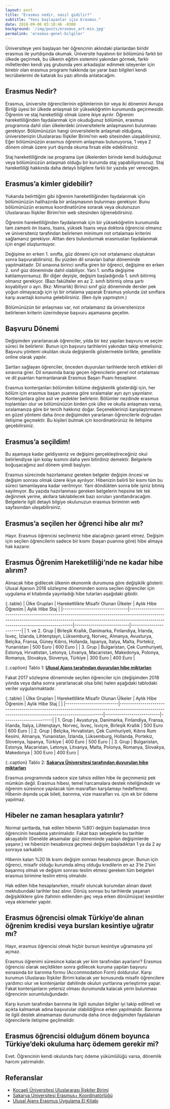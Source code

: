 ```yaml
---
layout: post
title: "Erasmus nedir, nasıl gidilir?"
subtitle: "Yeni başlayanlar için Erasmus."
date: 2018-09-06 03:10:46 -0300
background: '/img/posts/erasmus_art-min.jpg'
permalink: 'erasmus-genel-bilgiler'
---
```


Üniversiteye yeni başlayan her öğrencinin aklındaki planlardan biridir erasmus ile yurtdışında okumak. Üniversite hayatının bir bölümünü farklı bir ülkede geçirmek, bu ülkenin eğitim sistemini yakından görmek, farklı milletlerden kendi yaş grubunda yeni arkadaşlar edinmek isteyenler için birebir olan erasmus programı hakkında işe yarar bazı bilgileri kendi tecrübelerimi de katarak bu yazı altında anlatacağım.

## Erasmus Nedir?

Erasmus, üniversite öğrencilerinin eğitimlerinin bir veya iki dönemini Avrupa Birliği üyesi bir ülkede anlaşmalı bir yükseköğretim kurumunda geçirmesidir. Öğrenim ve staj hareketliliği olmak üzere ikiye ayrılır. Öğrenim hareketliliğinden faydalanmak için okuduğunuz bölümün, erasmus programına dahil olan ülkelerdeki üniversitelerle anlaşmasının bulunması gerekiyor. Bölümünüzün hangi üniversitelerle anlaşmalı olduğuna, üniversitenizin Uluslararası İlişkiler Birimi’nin web sitesinden ulaşabilirsiniz. Eğer bölümünüzün erasmus öğrenim anlaşması bulunuyorsa, 1 veya 2 dönem olmak üzere yurt dışında okuma fırsatı elde edebilirsiniz.

Staj hareketliliğinde ise programa üye ülkelerden birinde kendi bulduğunuz veya bölümünüzün anlaşmalı olduğu bir kurumda staj yapabiliyorsunuz. Staj hareketliliği hakkında daha detaylı bilgilere farklı bir yazıda yer vereceğim.

## Erasmus’a kimler gidebilir?

Yukarıda belirttiğim gibi öğrenim hareketliliğinden faydalanmak için bölümünüzün halihazırda bir anlaşmasının bulunması gerekiyor. Bunu bölümünüzün erasmus koordinatörüne sorarak veya okulunuzun Uluslararası İlişkiler Birimi’nin web sitesinden öğrenebilirsiniz.

Öğrenim hareketliliğinden faydalanmak için bir yükseköğretim kurumunda tam zamanlı ön lisans, lisans, yüksek lisans veya doktora öğrencisi olmanız ve üniversiteniz tarafından belirlenen minimum not ortalaması kriterini sağlamanız gerekiyor. Alttan ders bulundurmak erasmustan faydalanmak için engel oluşturmuyor.

Değişime en erken 1. sınıfta, güz dönemi için not ortalamanız oluştuktan sonra başvurabilirsiniz. Bu yüzden dil sınavları bahar döneminde yapılmaktadır. Dil sınavına birinci sınıfta giren bir öğrenci, değişime en erken 2. sınıf güz döneminde dahil olabiliyor. Yani 1. sınıfta değişime katılamıyorsunuz. Bir diğer deyişle, değişim başladığında 1. sınıfı bitirmiş olmanız gerekiyor. (Bazı fakülteler en az 2. sınıfı bitirmiş olma şartı koyabiliyor o ayrı. Bkz: Mimarlık) Birinci sınıf güz döneminde dersler pek yoğun olmayacağı için iyi bir ortalama yaparak Erasmus yolunda üst sınıflara karşı avantajlı konuma gelebilirsiniz. (Ben öyle yapmıştım.)

Bölümünüzün bir anlaşması var, not ortalamanız da üniversitenizce belirlenen kriterin üzerindeyse başvuru aşamasına geçelim.

## Başvuru Dönemi

Değişimden yararlanacak öğrenciler, yılda bir kez yapılan başvuru ve seçim süreci ile belirlenir. Bunun için başvuru tarihlerini yakından takip etmelisiniz. Başvuru yöntemi okuldan okula değişkenlik göstermekle birlikte, genellikle online olarak yapılır.

Şartları sağlayan öğrenciler, önceden duyurulan tarihlerde tercih ettikleri dil sınavına girer. Dil sınavında barajı geçen öğrencilerin genel not ortalaması ve dil puanları harmanlanarak Erasmus Başarı Puanı hesaplanır.

Erasmus kontenjanları bölümden bölüme değişkenlik gösterdiği için, her bölüm için erasmus başarı puanına göre sıralamalar ayrı ayrı yayınlanır. Kontenjanlara göre asil ve yedekler belirlenir. Bölümler nezdinde erasmus toplantıları olur ve bölümünüzün birden çok ülke ve okulla anlaşması varsa, sıralamanıza göre bir tercih hakkınız doğar. Seçeneklerinizi karşılaştırmanın en güzel yöntemi daha önce değişimden yararlanan öğrencilerle doğrudan iletişime geçmektir. Bu kişileri bulmak için koordinatörünüz ile iletişime geçebilirsiniz.

## Erasmus’a seçildim!

Bu aşamaya kadar geldiyseniz ve değişimi gerçekleştireceğiniz okul belirlendiyse işin kolay kısmını daha yeni bitirdiniz demektir. Belgelerle boğuşacağınız asıl dönem şimdi başlıyor.

Erasmus sürecinde hazırlamanız gereken belgeler değişim öncesi ve değişim sonrası olmak üzere ikiye ayrılıyor. Hibenizin belirli bir kısmı tüm bu süreci tamamlayana kadar verilmiyor. Yani döndükten sonra bile işiniz bitmiş sayılmıyor. Bu yazıda hazırlanması gereken belgelerin hepsine tek tek değinmek yerine, akıllara takılabilecek bazı soruları yanıtlandıracağım. Belgelerle ilgili detaylı bilgiye okulunuzun erasmus biriminin web sayfasından ulaşabilirsiniz.

## Erasmus’a seçilen her öğrenci hibe alır mı?

Hayır. Erasmus öğrencisi seçilmeniz hibe alacağınızı garanti etmez. Değişim için seçilen öğrencilerin sadece bir kısmı (başarı puanına göre) hibe almaya hak kazanır.

## Erasmus Öğrenim Hareketliliği’nde ne kadar hibe alırım?

Alınacak hibe gidilecek ülkenin ekonomik durumuna göre değişiklik gösterir. Ulusal Ajansın 2018 sözleşme döneminden sonra seçilen öğrenciler için uygulama el kitabında yayınladığı hibe tutarları aşağıdaki gibidir.

{:.table}
| Ülke Grupları | Hareketlilikte Misafir Olunan Ülkeler | Aylık Hibe Öğrenim | Aylık Hibe Staj |
|--------------------------------|--------------------------------------------------------------------------------------------------------------------------------------------------------------------------------------------------------------|---------------------------|------------------------|
| 1. ve 2. Grup | Birleşik Krallık, Danimarka, Finlandiya, İrlanda, İsveç, İzlanda, Lihtenştayn, Lüksemburg, Norveç, Almanya, Avusturya, Belçika, Fransa, Güney Kıbrıs, Hollanda, İspanya, İtalya, Malta, Portekiz, Yunanistan | 500 Euro | 600 Euro |
| 3. Grup | Bulgaristan, Çek Cumhuriyeti, Estonya, Hırvatistan, Letonya, Litvanya, Macaristan, Makedonya, Polonya, Romanya, Slovakya, Slovenya, Türkiye | 300 Euro | 400 Euro |

{:.caption}
Tablo 1: [**Ulusal Ajans tarafından duyurulan hibe miktarları**](http://ua.gov.tr/docs/default-source/erasmus-/2018-s%C3%B6zle%C5%9Fme-d%C3%B6nemi-y%C3%BCksek%C3%B6%C4%9Fretim-kurumlar%C4%B1-i%C3%A7in-el-kitab%C4%B1.pdf?sfvrsn=0)

Fakat 2017 sözleşme döneminde seçilen öğrenciler için (değişimden 2018 yılında veya daha sonra yararlanacak olsa bile) halen aşağıdaki tablodaki veriler uygulanmaktadır.

{:.table}
| Ülke Grupları | Hareketlilikte Misafir Olunan Ülkeler | Aylık Hibe Öğrenim | Aylık Hibe Staj |  |
|--------------------------|----------------------------------------------------------------------------------------------------------------------------------------------------|---------------------------|------------------------|
| 1. Grup | Avusturya, Danimarka, Finlandiya, Fransa, İrlanda, İtalya, Lihtenştayn, Norveç, İsveç, İsviçre, Birleşik Krallık | 500 Euro | 600 Euro |
| 2. Grup | Belçika, Hırvatistan, Çek Cumhuriyeti, Kıbrıs Rum Kesimi, Almanya, Yunanistan, İzlanda, Lüksemburg, Hollanda, Portekiz, Slovenya, İspanya, Türkiye | 400 Euro | 500 Euro |
| 3. Grup | Bulgaristan, Estonya, Macaristan, Letonya, Litvanya, Malta, Polonya, Romanya, Slovakya, Makedonya | 300 Euro | 400 Euro |

{:.caption}
Tablo 2: [**Sakarya Üniversitesi tarafından duyurulan hibe miktarları**](http://www.erasmus.sakarya.edu.tr/tr/icerik/10894/3315/2016-17-2017-18-hibe-miktarlari)

Erasmus programında sadece size tahsis edilen hibe ile geçinmeniz pek mümkün değil. Erasmus hibesi, temel harcamalara destek niteliğindedir ve öğrenim süresince yapılacak tüm masrafları karşılamayı hedeflemez. Hibenin dışında uçak bileti, barınma, vize masrafları vs. için ek bir ödeme yapılmaz.

## Hibeler ne zaman hesaplara yatırılır?

Normal şartlarda, hak edilen hibenin %80’i değişim başlamadan önce öğrencinin hesabına yatırılmalıdır. Fakat bazı sebeplerle bu tarihler aksayabilir (Genelde aksamalar güz döneminde yapılan değişimlerde yaşanır.) ve hibenizin hesabınıza geçmesi değişim başladıktan 1 ya da 2 ay sonraya sarkabilir.

Hibenin kalan %20 lik kısmı değişim sonrası hesabınıza geçer. Bunun için öğrenci, misafir olduğu kurumda almış olduğu kredilerin en az 3’te 2’sini başarmış olmalı ve değişim sonrası teslim etmesi gereken tüm belgeleri erasmus birimine teslim etmiş olmalıdır.

Hak edilen hibe hesaplanırken, misafir oluncak kurumdan alınan davet mektubundaki tarihler baz alınır. Dönüş sonrası bu tarihlerde yaşanan değişikliklere göre (tahmin edilenden geç veya erken dönülmüşse) kesintiler veya eklemeler yapılır.

## Erasmus öğrencisi olmak Türkiye’de alınan öğrenim kredisi veya bursları kesintiye uğratır mı?


Hayır, erasmus öğrencisi olmak hiçbir bursun kesintiye uğramasına yol açmaz.

Erasmus öğrenimi süresince kalacak yer kim tarafından ayarlanır?
Erasmus öğrencisi olarak seçildikten sonra gidilecek kuruma yapılan başvuru esnasında bir barınma formu (Accommodation Form) doldurulur. Karşı kurumun Uluslarası İlişkiler Birimi kalacak yer konusunda misafir öğrencilere yardımcı olur ve kontenjanlar dahilinde okulun yurtlarına yerleştirme yapar. Fakat kontenjanların yetersiz olması durumunda kalacak yerin bulunması öğrencinin sorumluluğundadır.

Karşı kurum tarafından barınma ile ilgili sunulan bilgiler iyi takip edilmeli ve açıkta kalmamak adına başvurular olabildiğince erken yapılmalıdır. Barınma ile ilgili destek alınamaması durumunda daha önce değişimden faydalanan öğrencilerle iletişime geçilmelidir.

## Erasmus öğrencisi olduğum dönem boyunca Türkiye’deki okuluma harç ödemem gerekir mi?

Evet. Öğrencinin kendi okulunda harç ödeme yükümlülüğü varsa, dönemlik harcını yatırmalıdır.

## Referanslar

- [Kocaeli Üniversitesi Uluslararası İlişkiler Birimi](http://int.kocaeli.edu.tr/index.php?sayfa=page&id=erasmus-ogrenim-hareketliligi-bilgi)
- [Sakarya Üniversitesi Erasmus+ Koordinatörlüğü](http://www.erasmus.sakarya.edu.tr/tr/icerik/10894/3315/2016-17-2017-18-hibe-miktarlari)
- [Ulusal Ajans Erasmus Uygulama El Kitabı](http://ua.gov.tr/docs/default-source/erasmus-/2018-s%C3%B6zle%C5%9Fme-d%C3%B6nemi-y%C3%BCksek%C3%B6%C4%9Fretim-kurumlar%C4%B1-i%C3%A7in-el-kitab%C4%B1.pdf?sfvrsn=0)